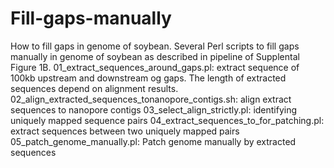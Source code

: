# Fill-gaps-manually
How to fill gaps in genome of soybean.
Several Perl scripts to fill gaps manually in genome of soybean as described in pipeline of Supplental Figure 1B.
01_extract_sequences_around_gaps.pl: extract sequence of 100kb upstream and downstream og gaps. The length of extracted sequences depend on alignment results.
02_align_extracted_sequences_tonanopore_contigs.sh: align extract sequences to nanopore contigs
03_select_align_strictly.pl: identifying uniquely mapped sequence pairs
04_extract_sequences_to_for_patching.pl: extract sequences between two uniquely mapped pairs
05_patch_genome_manually.pl: Patch genome manually by extracted sequences
